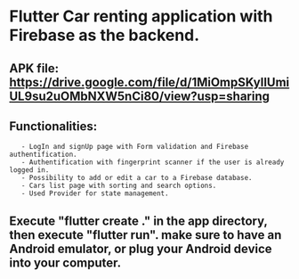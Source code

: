 # Flutter Car renting application with Firebase as the backend.
## APK file: https://drive.google.com/file/d/1MiOmpSKylIUmiUL9su2uOMbNXW5nCi80/view?usp=sharing
## Functionalities:
       - LogIn and signUp page with Form validation and Firebase authentification.
       - Authentification with fingerprint scanner if the user is already logged in.
       - Possibility to add or edit a car to a Firebase database.
       - Cars list page with sorting and search options.
       - Used Provider for state management.
## Execute "flutter create ." in the app directory, then execute "flutter run". make sure to have an Android emulator, or plug your Android device into your computer.
